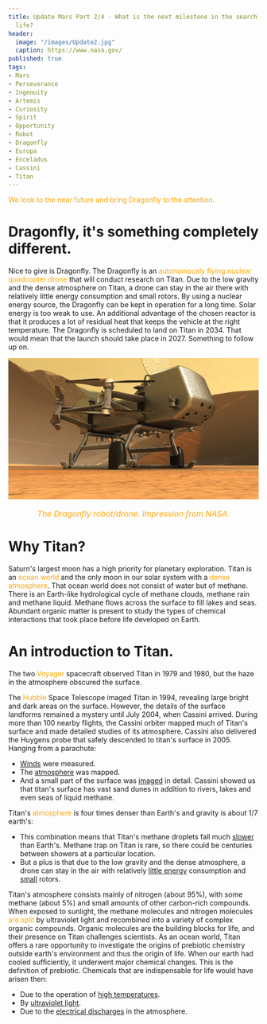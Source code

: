 ```yaml
---
title: Update Mars Part 2/4 - What is the next milestone in the search for extraterrestrial
  life?
header:
  image: "/images/Update2.jpg"
  caption: https://www.nasa.gov/
published: true
tags:
- Mars
- Perseverance
- Ingenuity
- Artemis
- Curiosity
- Spirit
- Opportunity
- Robot
- Dragonfly
- Europa
- Enceladus
- Cassini
- Titan
---
```


<span style="color: orange;">We look to the near future and bring Dragonfly to the attention.</span>

# Dragonfly, it's something completely different.

Nice to give is Dragonfly. The Dragonfly is an <span style="color: orange;">autonomously flying nuclear quadcopter drone</span> that will conduct research on Titan. Due to the low gravity and the dense atmosphere on Titan, a drone can stay in the air there with relatively little energy consumption and small rotors. By using a nuclear energy source, the Dragonfly can be kept in operation for a long time. Solar energy is too weak to use. An additional advantage of the chosen reactor is that it produces a lot of residual heat that keeps the vehicle at the right temperature. The Dragonfly is scheduled to land on Titan in 2034. That would mean that the launch should take place in 2027. Something to follow up on.

<div align="center"><img src="/images/Dragonfly.jpg" alt="" width="" height=""></div>

<p style="text-align: center; font-size: 12pt;"><span style="color: orange;"><i>The Dragonfly robot/drone. Impression from NASA.</i></span></p>

# Why Titan?

Saturn's largest moon has a high priority for planetary exploration. Titan is an <span style="color: orange;">ocean world</span> and the only moon in our solar system with a <span style="color: orange;">dense atmosphere</span>. That ocean world does not consist of water but of methane. There is an Earth-like hydrological cycle of methane clouds, methane rain and methane liquid. Methane flows across the surface to fill lakes and seas. Abundant organic matter is present to study the types of chemical interactions that took place before life developed on Earth.

# An introduction to Titan.

The two <span style="color: orange;">Voyager</span> spacecraft observed Titan in 1979 and 1980, but the haze in the atmosphere obscured the surface.

The <span style="color: orange;">Hubble</span> Space Telescope imaged Titan in 1994, revealing large bright and dark areas on the surface. However, the details of the surface landforms remained a mystery until July 2004, when Cassini arrived. During more than 100 nearby flights, the Cassini orbiter mapped much of Titan's surface and made detailed studies of its atmosphere. 
Cassini also delivered the Huygens probe that safely descended to titan's surface in 2005. Hanging from a parachute:
* <u>Winds</u> were measured.
* The <u>atmosphere</u> was mapped.
* And a small part of the surface was <u>imaged</u> in detail. 
Cassini showed us that titan's surface has vast sand dunes in addition to rivers, lakes and even seas of liquid methane. 

Titan's <span style="color: orange;">atmosphere</span> is four times denser than Earth's and gravity is about 1/7 earth's:
* This combination means that Titan's methane droplets fall much <u>slower</u> than Earth's. Methane trap on Titan is rare, so there could be centuries between showers at a particular location.
* But a plus is that due to the low gravity and the dense atmosphere, a drone can stay in the air with relatively <u>little energy</u> consumption and <u>small</u> rotors.

Titan's atmosphere consists mainly of nitrogen (about 95%), with some methane (about 5%) and small amounts of other carbon-rich compounds. When exposed to sunlight, the methane molecules and nitrogen molecules <span style="color: orange;">are split</span> by ultraviolet light and recombined into a variety of complex organic compounds. Organic molecules are the building blocks for life, and their presence on Titan challenges scientists.
As an ocean world, Titan offers a rare opportunity to investigate the origins of prebiotic chemistry outside earth's environment and thus the origin of life. When our earth had cooled sufficiently, it underwent major chemical changes. This is the definition of prebiotic. Chemicals that are indispensable for life would have arisen then:
* Due to the operation of <u>high temperatures</u>.
* By <u>ultraviolet light</u>.
* Due to the <u>electrical discharges</u> in the atmosphere.
